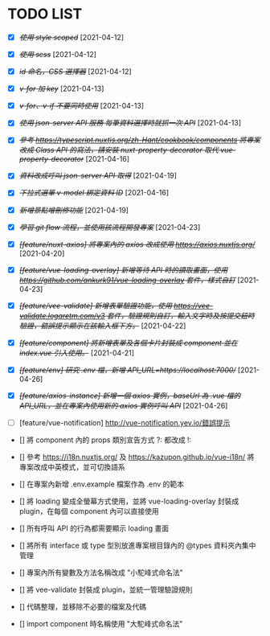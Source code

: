 # TODO LIST

- [x] ~~_使用 style scoped_~~ [2021-04-12]

- [x] ~~_使用 scss_~~ [2021-04-12]

- [x] ~~_id 命名，CSS 選擇器_~~ [2021-04-12]

- [x] ~~_v-for 加 key_~~ [2021-04-13]

- [x] ~~_v-for、v-if 不要同時使用_~~ [2021-04-13]

- [x] ~~_使用 json-server API 服務 每筆資料選擇時就抓一次 API_~~ [2021-04-13]

- [x] ~~_參考 https://typescript.nuxtjs.org/zh-Hant/cookbook/components 將專案改成 Class API 的寫法，請安裝 nuxt-property-decorator 取代 vue-property-decorator_~~ [2021-04-16]

- [x] ~~_資料改成呼叫 json-server API 取得_~~ [2021-04-19]

- [x] ~~_下拉式選單 v-model 綁定資料 ID_~~ [2021-04-16]

* [x] ~~_新增景點增刪修功能_~~ [2021-04-19]

* [x] ~~_學習 git flow 流程，並使用該流程開發專案_~~ [2021-04-23]

- [x] ~~_[feature/nuxt-axios] 將專案內的 axios 改成使用 https://axios.nuxtjs.org/_~~ [2021-04-20]

- [x] ~~_[feature/vue-loading-overlay] 新增等待 API 時的讀取畫面，使用 https://github.com/ankurk91/vue-loading-overlay 套件，樣式自訂_~~ [2021-04-23]

- [x] ~~_[feature/vee-validate] 新增表單驗證功能，使用 https://vee-validate.logaretm.com/v3 套件，驗證規則自訂，輸入文字時及按提交鈕時驗證，錯誤提示顯示在該輸入框下方。_~~ [2021-04-22]

- [x] ~~_[feature/component] 將新增表單及各個卡片封裝成 component 並在 index.vue 引入使用。_~~ [2021-04-21]

- [X] ~~*[feature/env] 研究 .env 檔，新增 API_URL=https://localhost:7000/*~~ [2021-04-26]

- [X] ~~*[feature/axios-instance] 新增一個 axios 實例，baseUrl 為 .vue 檔的 API_URL，並在專案內使用新的 axios 實例呼叫 API*~~ [2021-04-26]

- [ ] [feature/vue-notification] http://vue-notification.yev.io/錯誤提示

- [] 將 component 內的 props 類別宣告方式 ?: 都改成 !:

- [] 參考 https://i18n.nuxtjs.org/ 及 https://kazupon.github.io/vue-i18n/ 將專案改成中英模式，並可切換語系

- [] 在專案內新增 .env.example 檔案作為 .env 的範本

- [] 將 loading 變成全螢幕方式使用，並將 vue-loading-overlay 封裝成 plugin，在每個 component 內可以直接使用

- [] 所有呼叫 API 的行為都需要顯示 loading 畫面

- [] 將所有 interface 或 type 型別放進專案根目錄內的 @types 資料夾內集中管理

- [] 專案內所有變數及方法名稱改成 "小駝峰式命名法"

- [] 將 vee-validate 封裝成 plugin，並統一管理驗證規則

- [] 代碼整理，並移除不必要的檔案及代碼

- [] import component 時名稱使用 "大駝峰式命名法"
